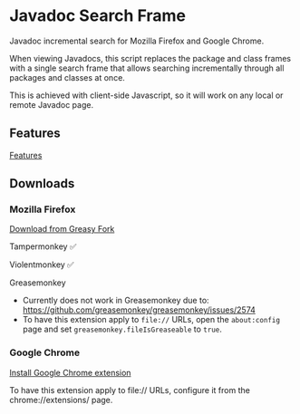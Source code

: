 # Javadoc Search Frame

Javadoc incremental search for Mozilla Firefox and Google Chrome.

When viewing Javadocs, this script replaces the package and class frames with a single search frame that allows searching incrementally through all packages and classes at once.

This is achieved with client-side Javascript, so it will work on any local or remote Javadoc page.

## Features

[Features](https://github.com/StevenGBrown/javadoc-search-frame/wiki/Features)

## Downloads

### Mozilla Firefox

[Download from Greasy Fork](https://greasyfork.org/scripts/3758-javadoc-search-frame)

Tampermonkey :white_check_mark:

Violentmonkey :white_check_mark:

Greasemonkey

- Currently does not work in Greasemonkey due to: https://github.com/greasemonkey/greasemonkey/issues/2574
- To have this extension apply to `file://` URLs, open the `about:config` page and set `greasemonkey.fileIsGreaseable` to `true`.

### Google Chrome

[Install Google Chrome extension](https://chrome.google.com/webstore/detail/mfgkihmpcjjnijmkchojlbccbmhcdfcd)

To have this extension apply to file:// URLs, configure it from the chrome://extensions/ page.
